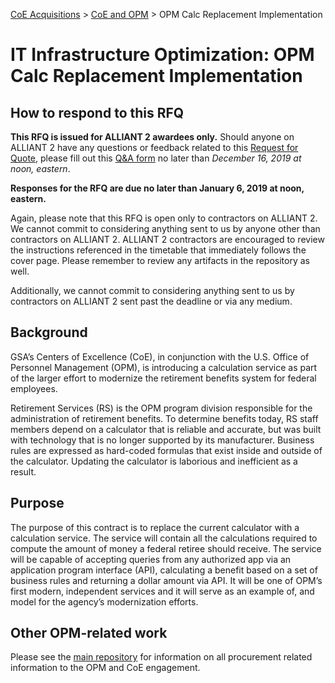 [CoE Acquisitions](https://github.com/GSA/coe-acquisitions) > [CoE and OPM](https://github.com/GSA/coe-opm-acquisitions) > OPM Calc Replacement Implementation

# IT Infrastructure Optimization: OPM Calc Replacement Implementation

## How to respond to this RFQ

**This RFQ is issued for ALLIANT 2 awardees only.** Should anyone on ALLIANT 2 have any questions or feedback related to this [Request for Quote](https://github.com/GSA/coe-opm-calc-replacement/blob/master/RFQ-OPM-Calc-Replacement.pdf), please fill out this [Q&A form](https://docs.google.com/forms/d/e/1FAIpQLSe0JiUpSgkHsIAImIshW_FRDSh_tSO--8tWde1GlXwCOGLb_Q/viewform) no later than *December 16, 2019 at noon, eastern*.

**Responses for the RFQ are due no later than January 6, 2019 at noon, eastern.**

Again, please note that this RFQ is open only to contractors on ALLIANT 2. We cannot commit to considering anything sent to us by anyone other than contractors on ALLIANT 2. ALLIANT 2 contractors are encouraged to review the instructions referenced in the timetable that immediately follows the cover page. Please remember to review any artifacts in the repository as well. 

Additionally, we cannot commit to considering anything sent to us by contractors on ALLIANT 2 sent past the deadline or via any medium. 

## Background

GSA’s Centers of Excellence (CoE), in conjunction with the U.S. Office of Personnel Management (OPM), is introducing a calculation service as part of the larger effort to modernize the retirement benefits system for federal employees.

Retirement Services (RS) is the OPM program division responsible for the administration of retirement benefits. To determine benefits today, RS staff members depend on a calculator that is reliable and accurate, but was built with technology that is no longer supported by its manufacturer. Business rules are expressed as hard-coded formulas that exist inside and outside of the calculator. Updating the calculator is laborious and inefficient as a result.

## Purpose

The purpose of this contract is to replace the current calculator with a calculation service. The service will contain all the calculations required to compute the amount of money a federal retiree should receive. The service will be capable of accepting queries from any authorized app via an application program interface (API), calculating a benefit based on a set of business rules and returning a dollar amount via API. It will be one of OPM’s first modern, independent services and it will serve as an example of, and model for the agency’s modernization efforts.

## Other OPM-related work
Please see the [main repository](https://github.com/GSA/coe-opm-acquisitions/) for information on all procurement related information to the OPM and CoE engagement.
